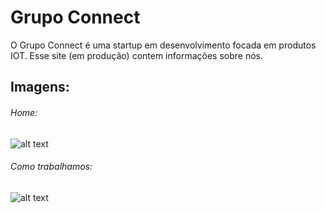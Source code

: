 # Grupo Connect
O Grupo Connect é uma startup em desenvolvimento focada em produtos IOT. Esse site (em produção) contem informações sobre nós.

## Imagens:

###### Home:
![alt text](https://i.imgur.com/xTLey0W.png)

###### Como trabalhamos:
![alt text](https://i.imgur.com/dX5Avvt.png)


